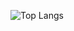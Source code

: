![Top Langs](https://github-readme-stats.vercel.app/api/top-langs/?username=saipi-1129&layout=compact)

